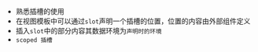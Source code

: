 - 熟悉插槽的使用<slot></slot>
- 在视图模板中可以通过`slot`声明一个插槽的位置，位置的内容由外部组件定义
- 插入`slot`中的部分内容其数据环境为`声明时的环境`
- `scoped 插槽`